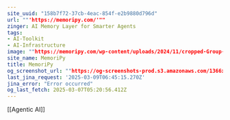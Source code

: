 ```yaml
---
site_uuid: "158b7f72-37cb-4eac-854f-e2b9880d796d"
url: ""'https://memoripy.com/'""
zinger: AI Memory Layer for Smarter Agents
tags:
- AI-Toolkit
- AI-Infrastructure
image: ""https://memoripy.com/wp-content/uploads/2024/11/cropped-Group-2222-1-2-180x180.png""
site_name: MemoriPy
title: MemoriPy
og_screenshot_url: ""https://og-screenshots-prod.s3.amazonaws.com/1366x768/80/false/15d67082028cb8ac2038d5f78908949272eb0588df1457afb291345f28d601fd.jpeg""
last_jina_request: '2025-03-09T06:45:15.270Z'
jina_error: "Error occurred"
og_last_fetch: 2025-03-07T05:20:56.412Z
---
```

[[Agentic AI]]
